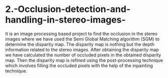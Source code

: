 # 2.-Occlusion-detection-and-handling-in-stereo-images-
It is an image processing based project to find the occlusion in the stereo images where we have used the Semi Global Matching algorithm (SGM) to determine the disparity map. The disparity map is nothing but the depth information related to the stereo images. After obtaining the disparity map we have calculated the number of occluded pixels in the obtained disparity map. Then the disparity map is refined using the post-processing technique which involves filling the occluded pixels with the help of the inpainting technique.
